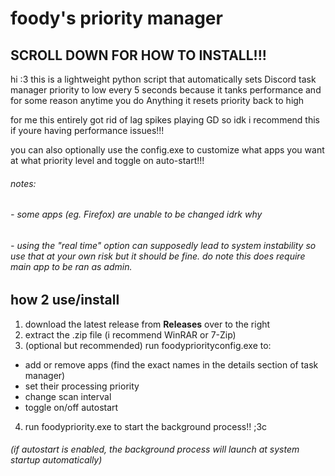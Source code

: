 # foody's priority manager
## SCROLL DOWN FOR HOW TO INSTALL!!!

hi :3 this is a lightweight python script that automatically sets Discord task manager priority to low every 5 seconds because it tanks performance and for some reason anytime you do Anything it resets priority back to high

for me this entirely got rid of lag spikes playing GD so idk i recommend this if youre having performance issues!!!

you can also optionally use the config.exe to customize what apps you want at what priority level and toggle on auto-start!!!
###### notes: 
###### - some apps (eg. Firefox) are unable to be changed idrk why
###### - using the "real time" option can supposedly lead to system instability so use that at your own risk but it should be fine. do note this does require main app to be ran as admin.

## how 2 use/install
1. download the latest release from **Releases** over to the right
2. extract the .zip file (i recommend WinRAR or 7-Zip)
3. (optional but recommended) run foodypriorityconfig.exe to:
- add or remove apps (find the exact names in the details section of task manager)
- set their processing priority
- change scan interval
- toggle on/off autostart
4. run foodypriority.exe to start the background process!! ;3c
###### (if autostart is enabled, the background process will launch at system startup automatically)

